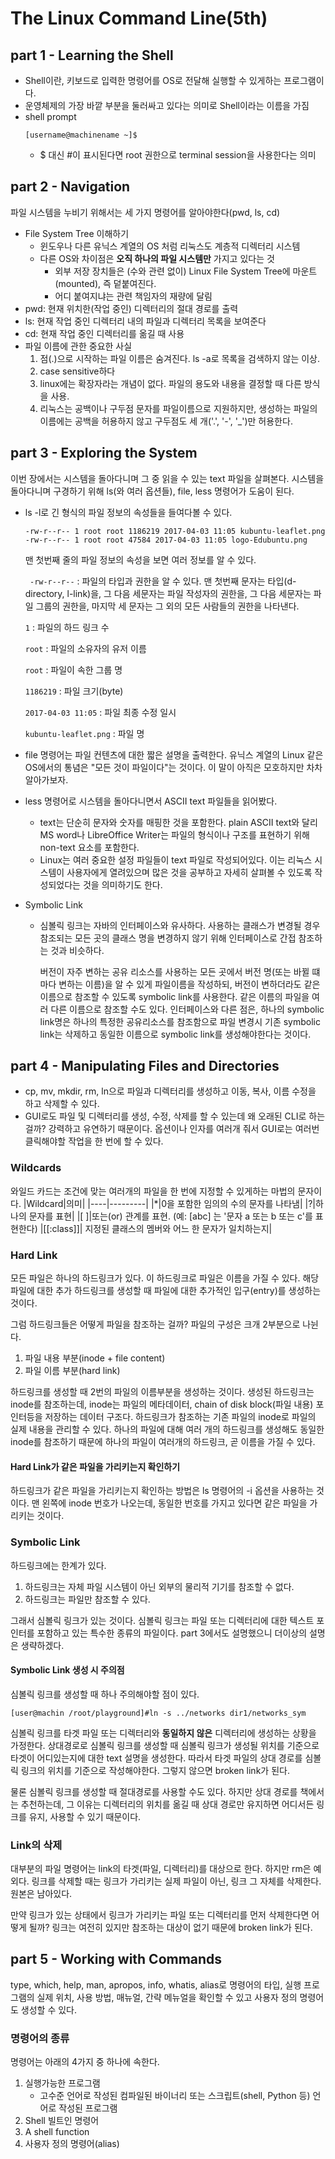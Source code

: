 # The Linux Command Line(5th)

## part 1 - Learning the Shell

- Shell이란, 키보드로 입력한 명령어를 OS로 전달해 실행할 수 있게하는 프로그램이다.
- 운영체제의 가장 바깥 부분을 둘러싸고 있다는 의미로 Shell이라는 이름을 가짐
- shell prompt
  ```
  [username@machinename ~]$
  ```
  - $ 대신 #이 표시된다면 root 권한으로 terminal session을 사용한다는 의미

## part 2 - Navigation

파일 시스템을 누비기 위해서는 세 가지 명령어를 알아야한다(pwd, ls, cd)

- File System Tree 이해하기
  - 윈도우나 다른 유닉스 계열의 OS 처럼 리눅스도 계층적 디렉터리 시스템
  - 다른 OS와 차이점은 **오직 하나의 파일 시스템만** 가지고 있다는 것
    - 외부 저장 장치들은 (수와 관련 없이) Linux File System Tree에 마운트(mounted), 즉 덭붙여진다.
    - 어디 붙여지냐는 관련 책임자의 재량에 달림
- pwd: 현재 위치한(작업 중인) 디렉터리의 절대 경로를 출력
- ls: 현재 작업 중인 디렉터리 내의 파일과 디렉터리 목록을 보여준다
- cd: 현재 작업 중인 디렉터리를 옮길 때 사용
- 파일 이름에 관한 중요한 사실
  1. 점(.)으로 시작하는 파일 이름은 숨겨진다. ls -a로 목록을 검색하지 않는 이상.
  2. case sensitive하다
  3. linux에는 확장자라는 개념이 없다. 파일의 용도와 내용을 결정할 때 다른 방식을 사용.
  4. 리눅스는 공백이나 구두점 문자를 파일이름으로 지원하지만, 생성하는 파일의 이름에는 공백을 허용하지 않고 구두점도 세 개('.', '-', '\_')만 허용한다.

## part 3 - Exploring the System

이번 장에서는 시스템을 돌아다니며 그 중 읽을 수 있는 text 파일을 살펴본다. 시스템을 돌아다니며 구경하기 위해 ls(와 여러 옵션들), file, less 명령어가 도움이 된다.

- ls -l로 긴 형식의 파일 정보의 속성들을 들여다볼 수 있다.

  ```
  -rw-r--r-- 1 root root 1186219 2017-04-03 11:05 kubuntu-leaflet.png
  -rw-r--r-- 1 root root 47584 2017-04-03 11:05 logo-Edubuntu.png
  ```

  맨 첫번째 줄의 파일 정보의 속성을 보면 여러 정보를 알 수 있다.

  ` -rw-r--r--` : 파일의 타입과 권한을 알 수 있다. 맨 첫번째 문자는 타입(d-directory, l-link)을, 그 다음 세문자는 파일 작성자의 권한을, 그 다음 세문자는 파일 그룹의 권한을, 마지막 세 문자는 그 외의 모든 사람들의 권한을 나타낸다.

  `1` : 파일의 하드 링크 수

  `root` : 파일의 소유자의 유저 이름

  `root` : 파일이 속한 그룹 명

  `1186219` : 파일 크기(byte)

  `2017-04-03 11:05` : 파일 최종 수정 일시

  `kubuntu-leaflet.png` : 파일 명

- file 명령어는 파일 컨텐츠에 대한 짧은 설명을 출력한다. 유닉스 계열의 Linux 같은 OS에서의 통념은 "모든 것이 파일이다"는 것이다. 이 말이 아직은 모호하지만 차차 알아가보자.
- less 명령어로 시스템을 돌아다니면서 ASCII text 파일들을 읽어봤다.
  - text는 단순히 문자와 숫자를 매핑한 것을 포함한다. plain ASCII text와 달리 MS word나 LibreOffice Writer는 파일의 형식이나 구조를 표현하기 위해 non-text 요소를 포함한다.
  - Linux는 여러 중요한 설정 파일들이 text 파일로 작성되어있다. 이는 리눅스 시스템이 사용자에게 열려있으며 많은 것을 공부하고 자세히 살펴볼 수 있도록 작성되었다는 것을 의미하기도 한다.
- Symbolic Link

  - 심볼릭 링크는 자바의 인터페이스와 유사하다. 사용하는 클래스가 변경될 경우 참조되는 모든 곳의 클래스 명을 변경하지 않기 위해 인터페이스로 간접 참조하는 것과 비슷하다.

    버전이 자주 변하는 공유 리소스를 사용하는 모든 곳에서 버전 명(또는 바뀔 떄마다 변하는 이름)을 알 수 있게 파일이름을 작성하되, 버전이 변하더라도 같은 이름으로 참조할 수 있도록 symbolic link를 사용한다. 같은 이름의 파일을 여러 다른 이름으로 참조할 수도 있다. 인터페이스와 다른 점은, 하나의 symbolic link명은 하나의 특정한 공유리소스를 참조함으로 파일 변경시 기존 symbolic link는 삭제하고 동일한 이름으로 symbolic link를 생성해야한다는 것이다.

## part 4 - Manipulating Files and Directories

- cp, mv, mkdir, rm, ln으로 파일과 디렉터리를 생성하고 이동, 복사, 이름 수정을 하고 삭제할 수 있다.
- GUI로도 파일 및 디렉터리를 생성, 수정, 삭제를 할 수 있는데 왜 오래된 CLI로 하는걸까? 강력하고 유연하기 때문이다. 옵션이나 인자를 여러개 줘서 GUI로는 여러번 클릭해야할 작업을 한 번에 할 수 있다.

### Wildcards

와일드 카드는 조건에 맞는 여러개의 파일을 한 번에 지정할 수 있게하는 마법의 문자이다.
|Wildcard|의미|
|----|---------|
|\*|0을 포함한 임의의 수의 문자를 나타냄|
|?|하나의 문자를 표현|
|[ ]|또는(or) 관계를 표현. (예: [abc] 는 '문자 a 또는 b 또는 c'를 표현한다)
|[[:class]]| 지정된 클래스의 멤버와 어느 한 문자가 일치하는지|

### Hard Link

모든 파일은 하나의 하드링크가 있다. 이 하드링크로 파일은 이름을 가질 수 있다. 해당 파일에 대한 추가 하드링크를 생성할 때 파일에 대한 추가적인 입구(entry)를 생성하는 것이다.

그럼 하드링크들은 어떻게 파일을 참조하는 걸까? 파일의 구성은 크개 2부분으로 나뉜다.

1. 파일 내용 부분(inode + file content)
2. 파일 이름 부분(hard link)

하드링크를 생성할 때 2번의 파일의 이름부분을 생성하는 것이다. 생성된 하드링크는 inode를 참조하는데,
inode는 파일의 메타데이터, chain of disk block(파일 내용) 포인터등을 저장하는 데이터 구조다. 하드링크가 참조하는 기존 파일의 inode로 파일의 실제 내용을 관리할 수 있다. 하나의 파일에 대해 여러 개의 하드링크를 생성해도 동일한 inode를 참조하기 때문에 하나의 파일이 여러개의 하드링크, 곧 이름을 가질 수 있다.

#### Hard Link가 같은 파일을 가리키는지 확인하기

하드링크가 같은 파일을 가리키는지 확인하는 방법은 ls 명령어의 -i 옵션을 사용하는 것이다. 맨 왼쪽에 inode 번호가 나오는데, 동일한 번호를 가지고 있다면 같은 파일을 가리키는 것이다.

### Symbolic Link

하드링크에는 한계가 있다.

1. 하드링크는 자체 파일 시스템이 아닌 외부의 물리적 기기를 참조할 수 없다.
2. 하드링크는 파일만 참조할 수 있다.

그래서 심볼릭 링크가 있는 것이다. 심볼릭 링크는 파일 또는 디렉터리에 대한 텍스트 포인터를 포함하고 있는 특수한 종류의 파일이다. part 3에서도 설명했으니 더이상의 설명은 생략하겠다.

#### Symbolic Link 생성 시 주의점

심볼릭 링크를 생성할 때 하나 주의해야할 점이 있다.

```
[user@machin /root/playground]#ln -s ../networks dir1/networks_sym
```

심볼릭 링크를 타겟 파일 또는 디렉터리와 **동일하지 않은** 디렉터리에 생성하는 상황을 가정한다. 상대경로로 심볼릭 링크를 생성할 때 심볼릭 링크가 생성될 위치를 기준으로 타겟이 어디있는지에 대한 text 설명을 생성한다. 따라서 타겟 파일의 상대 경로를 심볼릭 링크의 위치를 기준으로 작성해야한다. 그렇지 않으면 broken link가 된다.

물론 심볼릭 링크를 생성할 때 절대경로를 사용할 수도 있다. 하지만 상대 경로를 책에서는 추천하는데, 그 이유는 디렉터리의 위치를 옮길 때 상대 경로만 유지하면 어디서든 링크를 유지, 사용할 수 있기 때문이다.

### Link의 삭제

대부분의 파일 명령어는 link의 타겟(파일, 디렉터리)를 대상으로 한다. 하지만 rm은 예외다. 링크를 삭제할 때는 링크가 가리키는 실제 파일이 아닌, 링크 그 자체를 삭제한다. 원본은 남아있다.

만약 링크가 있는 상태에서 링크가 가리키는 파일 또는 디렉터리를 먼저 삭제한다면 어떻게 될까? 링크는 여전히 있지만 참조하는 대상이 없기 때문에 broken link가 된다.

## part 5 - Working with Commands

type, which, help, man, apropos, info, whatis, alias로 명령어의 타입, 실행 프로그램의 실제 위치, 사용 방법, 매뉴얼, 간략 메뉴얼을 확인할 수 있고 사용자 정의 명령어도 생성할 수 있다.

### 명령어의 종류

명령어는 아래의 4가지 중 하나에 속한다.

1. 실행가능한 프로그램
   - 고수준 언어로 작성된 컴파일된 바이너리 또는 스크립트(shell, Python 등) 언어로 작성된 프로그램
2. Shell 빌트인 명령어
3. A shell function
4. 사용자 정의 명령어(alias)
